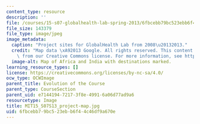 ```yaml
---
content_type: resource
description: ''
file: /courses/15-s07-globalhealth-lab-spring-2013/6fbcebb79bc523ebb6f44c46df9a670e_MIT15_S07S13_project-map.JPG
file_size: 143379
file_type: image/jpeg
image_metadata:
  caption: "Project sites for GlobalHealth Lab from 2008\u20132013."
  credit: "Map data \xA92013 Google. All rights reserved. This content is excluded\
    \ from our Creative Commons license. For more information, see http://ocw.mit.edu/help/faq-fair-use/"
  image-alt: Map of Africa and India with destinations marked.
learning_resource_types: []
license: https://creativecommons.org/licenses/by-nc-sa/4.0/
ocw_type: OCWImage
parent_title: Evolution of the Course
parent_type: CourseSection
parent_uid: e7144194-7217-3f8e-4991-6a06d77ad9a6
resourcetype: Image
title: MIT15_S07S13_project-map.jpg
uid: 6fbcebb7-9bc5-23eb-b6f4-4c46df9a670e
---
```

